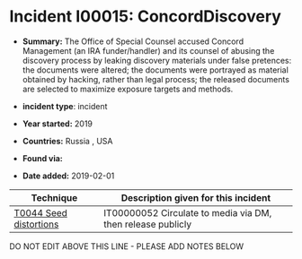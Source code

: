 # Incident I00015: ConcordDiscovery

* **Summary:** The Office of Special Counsel accused Concord Management (an IRA funder/handler) and its counsel of abusing the discovery process by leaking discovery materials under false pretences: the documents were altered; the documents were portrayed as material obtained by hacking, rather than legal process; the released documents are selected to maximize exposure targets and methods. 

* **incident type**: incident

* **Year started:** 2019

* **Countries:** Russia , USA

* **Found via:** 

* **Date added:** 2019-02-01
 

| Technique | Description given for this incident |
| --------- | ------------------------- |
| [T0044 Seed distortions](../../generated_pages/techniques/T0044.md) | IT00000052 Circulate to media via DM, then release publicly |


DO NOT EDIT ABOVE THIS LINE - PLEASE ADD NOTES BELOW